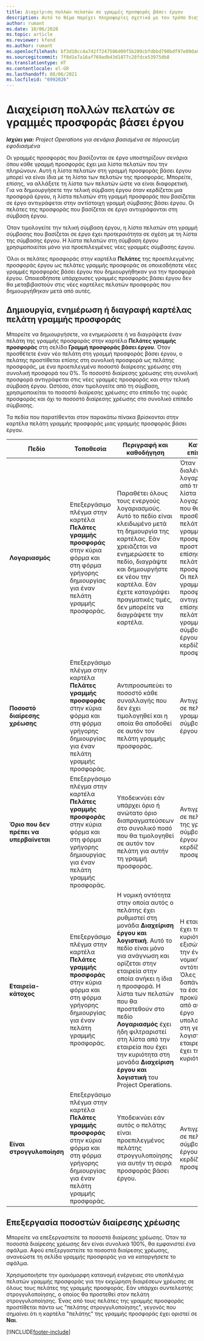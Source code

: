 ```yaml
---
title: Διαχείριση πολλών πελατών σε γραμμές προσφοράς βάσει έργου
description: Αυτό το θέμα παρέχει πληροφορίες σχετικά με τον τρόπο διαχείρισης πολλών πελατών σε γραμμές προσφοράς βάσει έργου.
author: rumant
ms.date: 10/06/2020
ms.topic: article
ms.reviewer: kfend
ms.author: rumant
ms.openlocfilehash: bf3d10cc4a742f7247586d09f5b209cbfdbbd790bdf97e09da06d9db583e61a5
ms.sourcegitcommit: 7f8d1e7a16af769adb43d1877c28fdce53975db8
ms.translationtype: HT
ms.contentlocale: el-GR
ms.lasthandoff: 08/06/2021
ms.locfileid: "6992026"
---
```

# <a name="manage-multiple-customers-on-project-based-quote-lines"></a>Διαχείριση πολλών πελατών σε γραμμές προσφοράς βάσει έργου

_**Ισχύει για:** Project Operations για σενάρια βασισμένα σε πόρους/μη εφοδιασμένα_

Οι γραμμές προσφοράς που βασίζονται σε έργο υποστηρίζουν σενάρια όπου κάθε γραμμή προσφοράς έχει μια λίστα πελατών που την πληρώνουν. Αυτή η λίστα πελατών στη γραμμή προσφοράς βάσει έργου μπορεί να είναι ίδια με τη λίστα των πελατών της προσφοράς. Μπορείτε, επίσης, να αλλάξετε τη λίστα των πελατών ώστε να είναι διαφορετική. Για να δημιουργήσετε την τελική σύμβαση έργου όταν κερδίζεται μια προσφορά έργου, η λίστα πελατών στη γραμμή προσφοράς που βασίζεται σε έργο αντιγράφεται στην αντίστοιχη γραμμή σύμβασης βάσει έργου. Οι πελάτες της προσφοράς που βασίζεται σε έργο αντιγράφονται στη σύμβαση έργου.

Όταν τιμολογείτε την τελική σύμβαση έργου, η λίστα πελατών στη γραμμή σύμβασης που βασίζεται σε έργο έχει προτεραιότητα σε σχέση με τη λίστα της σύμβασης έργου. Η λίστα πελατών στη σύμβαση έργου χρησιμοποιείται μόνο για προεπιλεγμένες νέες γραμμές σύμβασης έργου.

Όλοι οι πελάτες προσφοράς στην καρτέλα **Πελάτες** της προεπιλεγμένης προσφοράς έργου ως πελάτες γραμμής προσφοράς σε οποιεσδήποτε νέες γραμμές προσφοράς βάσει έργου που δημιουργήθηκαν για την προσφορά έργου. Οποιεσδήποτε υπάρχουσες γραμμές προσφοράς βάσει έργου δεν θα μεταβιβαστούν στις νέες καρτέλες πελατών προσφοράς που δημιουργήθηκαν μετά από αυτές.

## <a name="create-update-or-delete-a-quote-line-customer-record"></a>Δημιουργία, ενημέρωση ή διαγραφή καρτέλας πελάτη γραμμής προσφοράς

Μπορείτε να δημιουργήσετε, να ενημερώσετε ή να διαγράψετε έναν πελάτη της γραμμής προσφοράς στην καρτέλα **Πελάτες γραμμής προσφοράς** στη σελίδα **Γραμμή προσφοράς βάσει έργου**. Όταν προσθέτετε έναν νέο πελάτη στη γραμμή προσφοράς βάσει έργου, ο πελάτης προστίθεται επίσης στη συνολική προσφορά ως πελάτης προσφοράς, με ένα προεπιλεγμένο ποσοστό διαίρεσης χρέωσης στη συνολική προσφορά του 0%. Το ποσοστό διαίρεσης χρέωσης στη συνολική προσφορά αντιγράφεται στις νέες γραμμές προσφοράς και στην τελική σύμβαση έργου. Ωστόσο, όταν τιμολογείτε από τη σύμβαση, χρησιμοποιείται το ποσοστό διαίρεσης χρέωσης στο επίπεδο της ουράς προσφοράς και όχι το ποσοστό διαίρεσης χρέωσης στο συνολικό επίπεδο σύμβασης. 

Τα πεδία που παρατίθενται στον παρακάτω πίνακα βρίσκονται στην καρτέλα πελάτη γραμμής προσφοράς μιας γραμμής προσφοράς βάσει έργου.

| Πεδίο | Τοποθεσία | Περιγραφή και καθοδήγηση | Κατάντη επίπτωση |
| --- | --- | --- | --- |
| **Λογαριασμός** | Επεξεργάσιμο πλέγμα στην καρτέλα **Πελάτες γραμμής προσφοράς** στην κύρια φόρμα και στη φόρμα γρήγορης δημιουργίας για έναν πελάτη γραμμής προσφοράς. | Παραθέτει όλους τους ενεργούς λογαριασμούς. Αυτό το πεδίο είναι κλειδωμένο μετά τη δημιουργία της καρτέλας. Εάν χρειάζεται να ενημερώσετε το πεδίο, διαγράψτε και δημιουργήστε εκ νέου την καρτέλα. Εάν έχετε καταγράψει πραγματικές τιμές, δεν μπορείτε να διαγράψετε την καρτέλα. | Όταν διαλέγετε ένα λογαριασμό από την κύρια λίστα λογαριασμών που θέλετε να προσθέσετε, ο πελάτης της γραμμής προσφοράς προστίθεται επίσης ως πελάτης προσφοράς. Οι πελάτες γραμμής προσφοράς αντιγράφονται επίσης στους πελάτες της γραμμής σύμβασης έργου όταν κερδίζεται μια προσφορά. |
| **Ποσοστό διαίρεσης χρέωσης** | Επεξεργάσιμο πλέγμα στην καρτέλα **Πελάτες γραμμής προσφοράς** στην κύρια φόρμα και στη φόρμα γρήγορης δημιουργίας για έναν πελάτη γραμμής προσφοράς. | Αντιπροσωπεύει το ποσοστό κάθε συναλλαγής που δεν έχει τιμολογηθεί και η οποία θα αποδοθεί σε αυτόν τον πελάτη γραμμής προσφοράς. | Αντιγράφεται σε πελάτες γραμμής σύμβασης έργου. |
| **Όριο που δεν πρέπει να υπερβαίνεται** | Επεξεργάσιμο πλέγμα στην καρτέλα **Πελάτες γραμμής προσφοράς** στην κύρια φόρμα και στη φόρμα γρήγορης δημιουργίας για έναν πελάτη γραμμής προσφοράς. | Υποδεικνύει εάν υπάρχει όριο ή ανώτατο όριο διαπραγματεύσεων στο συνολικό ποσό που θα τιμολογηθεί σε αυτόν τον πελάτη για αυτήν τη γραμμή προσφοράς. | Αντιγράφεται σε πελάτες της γραμμής σύμβασης έργου όταν κερδίζεται μια προσφορά. |
| **Εταιρεία-κάτοχος** | Επεξεργάσιμο πλέγμα στην καρτέλα **Πελάτες γραμμής προσφοράς** στην κύρια φόρμα και στη φόρμα γρήγορης δημιουργίας για έναν πελάτη γραμμής προσφοράς. | Η νομική οντότητα στην οποία αυτός ο πελάτης έχει ρυθμιστεί στη μονάδα **Διαχείριση έργου και λογιστική**. Αυτό το πεδίο είναι μόνο για ανάγνωση και ορίζεται στην εταιρεία στην οποία ανήκει η ίδια η προσφορά. Η λίστα των πελατών που θα προστεθούν στο πεδίο **Λογαριασμός** έχει ήδη φιλτραριστεί στη λίστα από την εταιρεία που έχει την κυριότητα στη μονάδα **Διαχείριση έργου και λογιστική** του Project Operations. | Η εταιρεία που έχει την κυριότητα εξισώνεται με την έννοια της νομικής οντότητας. Όλες οι δαπάνες και τα έσοδα που προκύπτουν από αυτό το έργο υπολογίζονται στη γενική λογιστική της εταιρείας που έχει την κυριότητα. |
| **Είναι στρογγυλοποίηση** | Επεξεργάσιμο πλέγμα στην καρτέλα **Πελάτες γραμμής προσφοράς** στην κύρια φόρμα και στη φόρμα γρήγορης δημιουργίας για έναν πελάτη γραμμής προσφοράς. | Υποδεικνύει εάν αυτός ο πελάτης είναι προεπιλεγμένος πελάτης στρογγυλοποίησης για αυτήν τη σειρά προσφοράς βάσει έργου. | Αντιγράφεται σε πελάτες σύμβασης έργου όταν κερδίζεται μια προσφορά. |

## <a name="edit-billing-split-percentages"></a>Επεξεργασία ποσοστών διαίρεσης χρέωσης

Μπορείτε να επεξεργαστείτε τα ποσοστά διαίρεσης χρέωσης. Όταν τα ποσοστά διαίρεσης χρέωσης δεν είναι συνολικά 100%, θα εμφανιστεί ένα σφάλμα. Αφού επεξεργαστείτε τα ποσοστά διαίρεσης χρέωσης, ανανεώστε τη σελίδα γραμμής προσφοράς για να καταργήσετε το σφάλμα.

Χρησιμοποιήστε την ομοιόμορφη κατανομή ενέργειας στο υποπλέγμα πελατών γραμμής προσφοράς για την εκχώρηση διαιρέσεων χρέωσης σε όλους τους πελάτες της γραμμής προσφοράς. Εάν υπάρχει συντελεστής στρογγυλοποίησης, ο οποίος θα προστεθεί στον πελάτη στρογγυλοποίησης. Ένας από τους πελάτες της γραμμής προσφοράς προστίθεται πάντα ως "πελάτης στρογγυλοποίησης", γεγονός που σημαίνει ότι η καρτέλα "πελάτης" της γραμμής προσφοράς έχει οριστεί σε **Ναι**. 


[!INCLUDE[footer-include](../includes/footer-banner.md)]